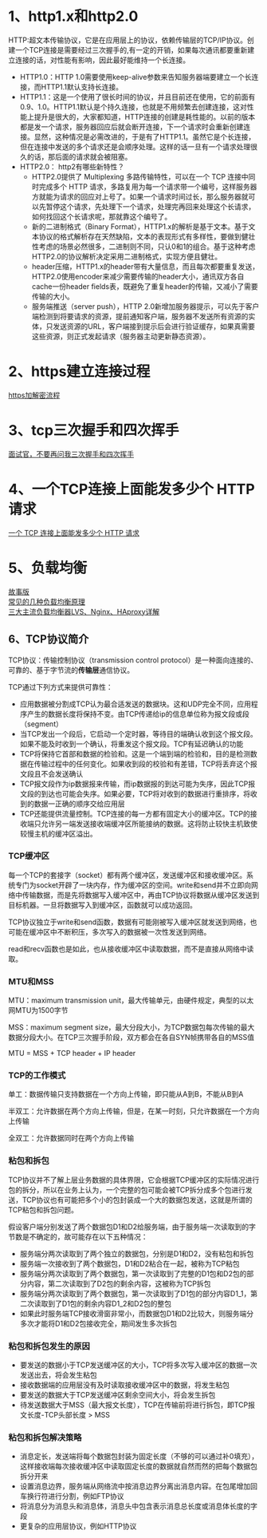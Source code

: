 
# 1、http1.x和http2.0
 HTTP:超文本传输协议，它是在应用层上的协议，依赖传输层的TCP/IP协议。创建一个TCP连接是需要经过三次握手的,有一定的开销，如果每次通讯都要重新建立连接的话，对性能有影响，因此最好能维持一个长连接。
- HTTP1.0：HTTP 1.0需要使用keep-alive参数来告知服务器端要建立一个长连接，而HTTP1.1默认支持长连接。
- HTTP1.1：这是一个使用了很长时间的协议，并且目前还在使用，它的前面有0.9、1.0。HTTP1.1默认是个持久连接，也就是不用频繁去创建连接，这对性能上提升是很大的，大家都知道，HTTP连接的创建是耗性能的。以前的版本都是发一个请求，服务器回应后就会断开连接，下一个请求时会重新创建连接。显然，这种情况是必需改进的，于是有了HTTP1.1。虽然它是个长连接，但在连接中发送的多个请求还是会顺序处理。这样的话一旦有一个请求处理很久的话，那后面的请求就会被阻塞。
- HTTP2.0： http2有哪些新特性？
  - HTTP2.0提供了 Multiplexing 多路传输特性，可以在一个 TCP 连接中同时完成多个 HTTP 请求，多路复用为每一个请求带一个编号，这样服务器方就能为请求的回应对上号了。如果一个请求时间过长，那么服务器就可以先暂停这个请求，先处理下一个请求，处理完再回来处理这个长请求，如何找回这个长请求呢，那就靠这个编号了。
  - 新的二进制格式（Binary Format），HTTP1.x的解析是基于文本。基于文本协议的格式解析存在天然缺陷，文本的表现形式有多样性，要做到健壮性考虑的场景必然很多，二进制则不同，只认0和1的组合。基于这种考虑HTTP2.0的协议解析决定采用二进制格式，实现方便且健壮。
  - header压缩，HTTP1.x的header带有大量信息，而且每次都要重复发送，HTTP2.0使用encoder来减少需要传输的header大小，通讯双方各自cache一份header fields表，既避免了重复header的传输，又减小了需要传输的大小。
  - 服务端推送（server push），HTTP 2.0新增加服务器提示，可以先于客户端检测到将要请求的资源，提前通知客户端，服务器不发送所有资源的实体，只发送资源的URL，客户端接到提示后会进行验证缓存，如果真需要这些资源，则正式发起请求（服务器主动更新静态资源）。

# 2、https建立连接过程
[https加解密流程](https://blog.csdn.net/qq_1290259791/article/details/85939246)

# 3、tcp三次握手和四次挥手
[面试官，不要再问我三次握手和四次挥手](https://blog.csdn.net/hyg0811/article/details/102366854)

# 4、一个TCP连接上面能发多少个 HTTP 请求
[一个 TCP 连接上面能发多少个 HTTP 请求](https://zhuanlan.zhihu.com/p/61423830)

# 5、负载均衡
[故事版](https://blog.csdn.net/csdnsevenn/article/details/90528390)  
[常见的几种负载均衡原理](https://blog.csdn.net/bpb_cx/article/details/82771168)  
[三大主流负载均衡器LVS、Nginx、HAproxy详解](https://blog.csdn.net/lilygg/article/details/89538862)

## 6、TCP协议简介

TCP协议：传输控制协议（transmission control protocol）是一种面向连接的、可靠的、基于字节流的**传输层**通信协议。

TCP通过下列方式来提供可靠性：

- 应用数据被分割成TCP认为最合适发送的数据块。这和UDP完全不同，应用程序产生的数据长度将保持不变。由TCP传递给ip的信息单位称为报文段或段（segment）
- 当TCP发出一个段后，它启动一个定时器，等待目的端确认收到这个报文段。如果不能及时收到一个确认，将重发这个报文段。TCP有延迟确认的功能
- TCP将保持它首部和数据的检验和。这是一个端到端的检验和，目的是检测数据在传输过程中的任何变化。如果收到段的校验和有差错，TCP将丢弃这个报文段且不会发送确认
- TCP报文段作为ip数据报来传输，而ip数据报的到达可能为失序，因此TCP报文段的到达也可能会失序。如果必要，TCP将对收到的数据进行重排序，将收到的数据一正确的顺序交给应用层
- TCP还能提供流量控制。TCP连接的每一方都有固定大小的缓冲区。TCP的接收端只允许另一端发送接收端缓冲区所能接纳的数据。这将防止较快主机致使较慢主机的缓冲区溢出。



### TCP缓冲区

每一个TCP的套接字（socket）都有两个缓冲区，发送缓冲区和接收缓冲区。系统专门为socket开辟了一块内存，作为缓冲区的空间。write和send并不立即向网络中传输数据，而是先将数据写入缓冲区中，再由TCP协议将数据从缓冲区发送到目标机器。一旦将数据写入到缓冲区，函数就可以成功返回。

TCP协议独立于write和send函数，数据有可能刚被写入缓冲区就发送到网络，也可能在缓冲区中不断积压，多次写入的数据被一次性发送到网络。

read和recv函数也是如此，也从接收缓冲区中读取数据，而不是直接从网络中读取。



### MTU和MSS

MTU：maximum transmission unit，最大传输单元，由硬件规定，典型的以太网MTU为1500字节

MSS：maximum segment size，最大分段大小，为TCP数据包每次传输的最大数据分段大小。在TCP三次握手阶段，双方都会在各自SYN帧携带各自的MSS值

MTU = MSS + TCP header + IP header



### TCP的工作模式

单工：数据传输只支持数据在一个方向上传输，即只能从A到B，不能从B到A

半双工：允许数据在两个方向上传输，但是，在某一时刻，只允许数据在一个方向上传输

全双工：允许数据同时在两个方向上传输



### 粘包和拆包

TCP协议并不了解上层业务数据的具体界限，它会根据TCP缓冲区的实际情况进行包的拆分，所以在业务上认为，一个完整的包可能会被TCP拆分成多个包进行发送，TCP协议也有可能把多个小的包封装成一个大的数据包发送，这就是所谓的TCP粘包和拆包问题。

假设客户端分别发送了两个数据包D1和D2给服务端，由于服务端一次读取到的字节数是不确定的，故可能存在以下五种情况：

- 服务端分两次读取到了两个独立的数据包，分别是D1和D2，没有粘包和拆包
- 服务端一次接收到了两个数据包，D1和D2粘合在一起，被称为TCP粘包
- 服务端分两次读取到了两个数据包，第一次读取到了完整的D1包和D2包的部分内容，第二次读取到了D2包的剩余内容，这被称为TCP拆包
- 服务端分两次读取到了两个数据包，第一次读取到了D1包的部分内容D1_1，第二次读取到了D1包的剩余内容D1_2和D2包的整包
- 如果此时服务端TCP接收滑窗非常小，而数据包D1和D2比较大，则服务端分多次才能将D1和D2包接收完全，期间发生多次拆包



### 粘包和拆包发生的原因

- 要发送的数据小于TCP发送缓冲区的大小，TCP将多次写入缓冲区的数据一次发送出去，将会发生粘包
- 接收数据端的应用层没有及时读取接收缓冲区中的数据，将发生粘包
- 要发送的数据大于TCP发送缓冲区剩余空间大小，将会发生拆包
- 待发送数据大于MSS（最大报文长度），TCP在传输前将进行拆包，即TCP报文长度-TCP头部长度 > MSS



### 粘包和拆包解决策略

- 消息定长，发送端将每个数据包封装为固定长度（不够的可以通过补0填充），这样接收端每次接收缓冲区中读取固定长度的数据就自然而然的把每个数据包拆分开来
- 设置消息边界，服务端从网络流中按消息边界分离出消息内容。在包尾增加回车换行符进行分割，例如FTP协议
- 将消息分为消息头和消息体，消息头中包含表示消息总长度或消息体长度的字段
- 更复杂的应用层协议，例如HTTP协议


